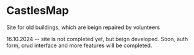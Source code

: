 # CastlesMap
 Site for old buildings, which are beign repaired by volunteers

16.10.2024 -- site is not completed yet, but beign developed. Soon, auth form, crud interface and more features will be completed.
